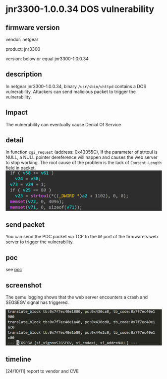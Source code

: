 # jnr3300-1.0.0.34 DOS vulnerability
## firmware version
vendor: netgear

product: jnr3300

version: below or equal jnr3300-1.0.0.34

## description
In netgear jnr3300-1.0.0.34, binary `/usr/sbin/uhttpd` contains a DOS vulnerability. Attackers can send malicious packet to trigger the vulnerability.

## Impact
The vulnerability can eventually cause Denial Of Service

## detail
In function `cgi_request` (address: 0x43055C), If the parameter of strtoul is NULL, a NULL pointer dereference will happen and causes the web server to stop working. The root cause of the problem is the lack of `Content-Length` field in packet.
![strtoul](image.png)

## send packet
You can send the POC packet via TCP to the `80` port of the firmware's web server to trigger the vulnerability.

## poc
see [poc](./poc)

## screenshot
The qemu logging shows that the web server encounters a crash and SEGSEGV signal has triggered.

![SEGSEGV](image-1.png)

## timeline
[24/10/11] report to vendor and CVE
